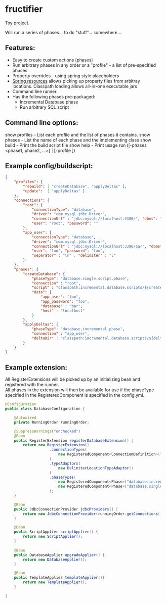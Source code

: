 fructifier
==========

Toy project. 

Will run a series of phases... to do "stuff"... somewhere...

Features:
---------
* Easy to create custom actions (phases)
* Run arbitrary phases in any order or a "profile" - a list of pre-specified phases. 
* Property overrides - using spring style placeholders
* [Spring resources](http://docs.spring.io/spring/docs/current/spring-framework-reference/html/resources.html) allows picking up property files from arbitray locations. Classpath loading allows all-in-one executable jars
* Command line runner.
* Has the following phases pre-packaged:
    * Incremental Database phase
    * Run arbitrary SQL script

Command line options:
--------------------
show profiles  - List each profile and the list of phases it contains. 
show phases    - List the name of each phase and the implementing class
show build     - Print the build script file 
show help      - Print usage
run ([-phases <phase1, phase2, ...>] | [-profile <profile to run>])

Example config/buildscript:
---------------

```json
{
    "profiles": {
        "rebuild": [ "createDatabase", "applyDeltas" ],
        "update":  [ "applyDeltas" ]
    },
    "connections": {
        "root": {
            "connectionType": "database",
            "driver": "com.mysql.jdbc.Driver",
            "connectionUrl" : "jdbc:mysql://localhost:3306/", "dbms": "mysql", 
            "user": "root", "password": ""
        },
        "app_user": {
            "connectionType": "database",
            "driver": "com.mysql.jdbc.Driver",
            "connectionUrl" : "jdbc:mysql://localhost:3306/bar", "dbms": "mysql", 
            "user": "foo", "password": "foo",
            "separator" : "\n" , "delimiter" : ";"
        }
    },
    "phases": {
        "createDatabase": {
            "phaseType": "database.single.script.phase",
            "connection" : "root", 
            "script" : "classpath:incremental.database.scripts/${create.script}",
            "data": {
                "app_user": "foo",
                "app_password": "foo",
                "database" : "bar",
                "host" : "localhost"
            }
        },
        "applyDeltas": {
            "phaseType": "database.incremental.phase",
            "connection" : "app_user", 
            "deltaDir" : "classpath:incremental.database.scripts/${deltas}"
        }
    }
}
```

Example extension:
------------------

All RegisterExtensions will be picked up by an initializing bean and registered with the runner.  
All phases in the extension will then be available for use if the phaseType specified in the RegisteredComponent is specified in the config.yml.

```java
@Configuration
public class DatabaseConfiguration {

    @Autowired
    private RunningOrder runningOrder;

    @SuppressWarnings("unchecked")
    @Bean
    public RegisterExtension registerDatabaseExtension() {
        return new RegisterExtension()
                    .connectionTypes(
                        new RegisteredComponent<ConnectionDefinition>("database", DatabaseConnectionDefinition.class)
                    )
                    .typeAdaptors(
                        new DelimiterLocationTypeAdaptor()
                    )
                    .phaseTypes(
                        new RegisteredComponent<Phase>("database.incremental.phase", IncrementalDatabasePhase.class),
                        new RegisteredComponent<Phase>("database.single.script.phase", SingleScriptDatabasePhase.class)
                    );
    }

    @Bean
    public JdbcConnectionProvider jdbcProviders() {
        return new JdbcConnectionProvider(runningOrder.getConnections());
    }

    @Bean
    public ScriptApplier scriptApplier() {
        return new ScriptApplier();
	}
	
	@Bean
	public DatabaseApplier upgradeApplier() {
		return new DatabaseApplier();
	}

	@Bean
	public TemplateApplier templateApplier(){
		return new TemplateApplier();
	} 
	
}
```

